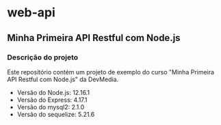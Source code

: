 # web-api
## Minha Primeira API Restful com Node.js

### Descrição do projeto
Este repositório contém um projeto de exemplo do curso "Minha Primeira API Restful com Node.js" da DevMedia.

* Versão do Node.js: 12.16.1
* Versão do Express: 4.17.1
* Versão do mysql2: 2.1.0
* Versão do sequelize: 5.21.6
